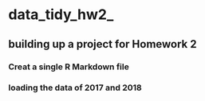 # data_tidy_hw2_

## building up a project for Homework 2

### Creat a single R Markdown file

### loading the data of 2017 and 2018